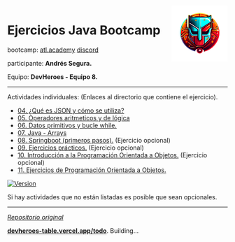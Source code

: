 <img src="project-resources/logo.png" align="right" />

# **Ejercicios Java Bootcamp**


bootcamp: [atl.academy](https://atl.academy/bootcamp/java/) [discord](https://discord.gg/XwdSUqfusm)

participante: **Andrés Segura.**

Equipo: **DevHeroes - Equipo 8.**

[//]: # (# Comentario en markdown)

---

Actividades individuales: (Enlaces al directorio que contiene el ejercicio).


 * [04. ¿Qué es JSON y cómo se utiliza?](src/clase_04/README.md)
 * [05. Operadores aritmeticos y de lógica](src/clase_05/README.md)
 * [06. Datos primitivos y bucle while.](src/clase_06/README.md)
 * [07. Java - Arrays](src/clase_07/README.md)
 * [08. Springboot (primeros pasos).](src/clase_08/README.md) (Ejercicio opcional)
 * [09. Ejercicios prácticos.](src/clase_09/README.md) (Ejercicio opcional)
 * [10. Introducción a la Programación Orientada a Objetos.](src/clase_10/README.md) (Ejercicio opcional)
 * [11. Ejercicios de Programación Orientada a Objetos.](src/clase_11/README.md)


   
[![Version](https://badgen.net/npm/v/cron?icon=npm)](https://badgen.net/npm/v/cron)




Si hay actividades que no están listadas es posible que sean opcionales.

<!-- 
 * [Template](src/clase_10/README.md)
 * [Template](src/clase_11/README.md)
-->

---

[_Repositorio original_](https://github.com/Andr7st/Java-ATL.academy-exercices/)

[**devheroes-table.vercel.app/todo**](https://devheroes-table.vercel.app/todo). 
Building... 

